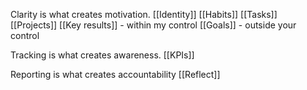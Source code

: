 
Clarity is what creates motivation.
[[Identity]]
[[Habits]]
[[Tasks]]
[[Projects]]
[[Key results]] - within my control
[[Goals]] - outside your control

Tracking is what creates awareness.
[[KPIs]]

Reporting is what creates accountability
[[Reflect]]